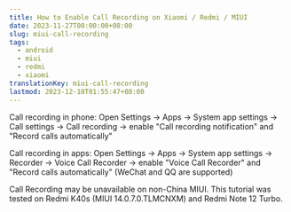 ```yaml
---
title: How to Enable Call Recording on Xiaomi / Redmi / MIUI
date: 2023-11-27T00:00:00+08:00
slug: miui-call-recording
tags:
  - android
  - miui
  - redmi
  - xiaomi
translationKey: miui-call-recording
lastmod: 2023-12-10T01:55:47+08:00
---
```


Call recording in phone: Open Settings -> Apps -> System app settings -> Call settings -> Call recording -> enable "Call recording notification" and "Record calls automatically"

Call recording in apps: Open Settings -> Apps -> System app settings -> Recorder -> Voice Call Recorder -> enable "Voice Call Recorder" and "Record calls automatically" (WeChat and QQ are supported)

Call Recording may be unavailable on non-China MIUI. This tutorial was tested on Redmi K40s (MIUI 14.0.7.0.TLMCNXM) and Redmi Note 12 Turbo.
